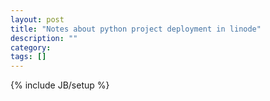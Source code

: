 ```yaml
---
layout: post
title: "Notes about python project deployment in linode"
description: ""
category: 
tags: []
---
```

{% include JB/setup %}
